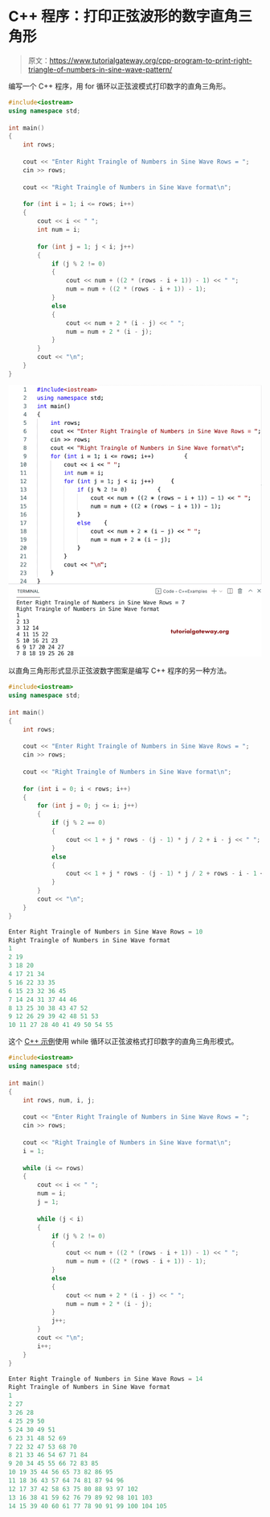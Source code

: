 # C++ 程序：打印正弦波形的数字直角三角形

> 原文：<https://www.tutorialgateway.org/cpp-program-to-print-right-triangle-of-numbers-in-sine-wave-pattern/>

编写一个 C++ 程序，用 for 循环以正弦波模式打印数字的直角三角形。

```cpp
#include<iostream>
using namespace std;

int main()
{
	int rows;

	cout << "Enter Right Traingle of Numbers in Sine Wave Rows = ";
	cin >> rows;

	cout << "Right Traingle of Numbers in Sine Wave format\n";

	for (int i = 1; i <= rows; i++)
	{
		cout << i << " ";
		int num = i;

		for (int j = 1; j < i; j++)
		{
			if (j % 2 != 0)
			{
				cout << num + ((2 * (rows - i + 1)) - 1) << " ";
				num = num + ((2 * (rows - i + 1)) - 1);
			}
			else
			{
				cout << num + 2 * (i - j) << " ";
				num = num + 2 * (i - j);
			}
		}
		cout << "\n";
	}
}
```

![C++ Program to Print Right Triangle of Numbers in Sine Wave Pattern](img/51a02380e779edb9926d733f6a1b642d.png)

以直角三角形形式显示正弦波数字图案是编写 C++ 程序的另一种方法。

```cpp
#include<iostream>
using namespace std;

int main()
{
	int rows;

	cout << "Enter Right Traingle of Numbers in Sine Wave Rows = ";
	cin >> rows;

	cout << "Right Traingle of Numbers in Sine Wave format\n";

	for (int i = 0; i < rows; i++)
	{
		for (int j = 0; j <= i; j++)
		{
			if (j % 2 == 0)
			{
				cout << 1 + j * rows - (j - 1) * j / 2 + i - j << " ";
			}
			else
			{
				cout << 1 + j * rows - (j - 1) * j / 2 + rows - i - 1 << " ";
			}
		}
		cout << "\n";
	}
}
```

```cpp
Enter Right Traingle of Numbers in Sine Wave Rows = 10
Right Traingle of Numbers in Sine Wave format
1 
2 19 
3 18 20 
4 17 21 34 
5 16 22 33 35 
6 15 23 32 36 45 
7 14 24 31 37 44 46 
8 13 25 30 38 43 47 52 
9 12 26 29 39 42 48 51 53 
10 11 27 28 40 41 49 50 54 55 
```

这个 [C++ 示例](https://www.tutorialgateway.org/cpp-programs/)使用 while 循环以正弦波格式打印数字的直角三角形模式。

```cpp
#include<iostream>
using namespace std;

int main()
{
	int rows, num, i, j;

	cout << "Enter Right Traingle of Numbers in Sine Wave Rows = ";
	cin >> rows;

	cout << "Right Traingle of Numbers in Sine Wave format\n";
	i = 1;

	while (i <= rows)
	{
		cout << i << " ";
		num = i;
		j = 1;

		while (j < i)
		{
			if (j % 2 != 0)
			{
				cout << num + ((2 * (rows - i + 1)) - 1) << " ";
				num = num + ((2 * (rows - i + 1)) - 1);
			}
			else
			{
				cout << num + 2 * (i - j) << " ";
				num = num + 2 * (i - j);
			}
			j++;
		}
		cout << "\n";
		i++;
	}
}
```

```cpp
Enter Right Traingle of Numbers in Sine Wave Rows = 14
Right Traingle of Numbers in Sine Wave format
1 
2 27 
3 26 28 
4 25 29 50 
5 24 30 49 51 
6 23 31 48 52 69 
7 22 32 47 53 68 70 
8 21 33 46 54 67 71 84 
9 20 34 45 55 66 72 83 85 
10 19 35 44 56 65 73 82 86 95 
11 18 36 43 57 64 74 81 87 94 96 
12 17 37 42 58 63 75 80 88 93 97 102 
13 16 38 41 59 62 76 79 89 92 98 101 103 
14 15 39 40 60 61 77 78 90 91 99 100 104 105 
```
